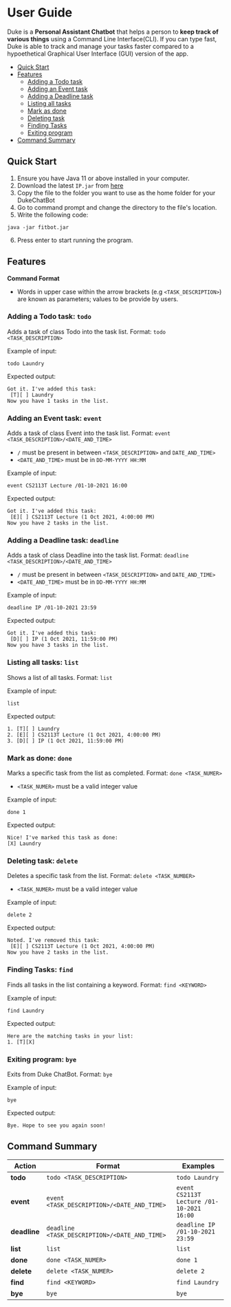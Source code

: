 # User Guide
Duke is a **Personal Assistant Chatbot** that helps a person to **keep track of various things** using a Command Line Interface(CLI). If you can type fast, Duke is able to track and manage your tasks faster compared to a hypoethetical Graphical User Interface (GUI) version of the app. 

* [Quick Start](https://xingjie99.github.io/ip/#quick-start)
* [Features](https://xingjie99.github.io/ip/#features)
  - [Adding a Todo task](https://xingjie99.github.io/ip/#adding-a-todo-task-todo)
  - [Adding an Event task](https://xingjie99.github.io/ip/#adding-an-event-task-event)
  - [Adding a Deadline task](https://xingjie99.github.io/ip/#adding-a-deadline-task-deadline)
  - [Listing all tasks](https://xingjie99.github.io/ip/#listing-all-tasks-list)
  - [Mark as done](https://xingjie99.github.io/ip/#mark-as-done-done)
  - [Deleting task](https://xingjie99.github.io/ip/#deleting-task-delete)
  - [Finding Tasks](https://xingjie99.github.io/ip/#finding-tasks-find)
  - [Exiting program](https://xingjie99.github.io/ip/#exiting-program-bye)
* [Command Summary](https://xingjie99.github.io/ip/#command-summary)

## Quick Start 
1. Ensure you have Java 11 or above installed in your computer.
2. Download the latest `IP.jar` from [here](https://github.com/xingjie99/ip/releases/tag/DukeFinal)
3. Copy the file to the folder you want to use as the home folder for your DukeChatBot
4. Go to command prompt and change the directory to the file's location.
5. Write the following code:
  ```
  java -jar fitbot.jar 
  ```
6. Press enter to start running the program.
 
  
## Features
**Command Format** 
 * Words in upper case within the arrow brackets (e.g `<TASK_DESCRIPTION>`) are known as parameters; values to be provide by users.

### Adding a Todo task: `todo`
Adds a task of class Todo into the task list.
Format: `todo <TASK_DESCRIPTION>`

Example of input:
```
todo Laundry
```
Expected output:
```
Got it. I've added this task:
 [T][ ] Laundry
Now you have 1 tasks in the list.
```

### Adding an Event task: `event`
Adds a task of class Event into the task list.
Format: `event <TASK_DESCRIPTION>/<DATE_AND_TIME>`
* `/` must be present in between `<TASK_DESCRIPTION>` and `DATE_AND_TIME>`
* `<DATE_AND_TIME>` must be in `DD-MM-YYYY HH:MM`

Example of input:
```
event CS2113T Lecture /01-10-2021 16:00
```
Expected output:
```
Got it. I've added this task:
 [E][ ] CS2113T Lecture (1 Oct 2021, 4:00:00 PM)
Now you have 2 tasks in the list.
```

### Adding a Deadline task: `deadline`
Adds a task of class Deadline into the task list.
Format: `deadline <TASK_DESCRIPTION>/<DATE_AND_TIME>`
* `/` must be present in between `<TASK_DESCRIPTION>` and `DATE_AND_TIME>`
* `<DATE_AND_TIME>` must be in `DD-MM-YYYY HH:MM`

Example of input:
```
deadline IP /01-10-2021 23:59
```
Expected output:
```
Got it. I've added this task:
 [D][ ] IP (1 Oct 2021, 11:59:00 PM)
Now you have 3 tasks in the list.
```

### Listing all tasks: `list`
Shows a list of all tasks.
Format: `list`

Example of input:
```
list
```
Expected output:
```
1. [T][ ] Laundry
2. [E][ ] CS2113T Lecture (1 Oct 2021, 4:00:00 PM)
3. [D][ ] IP (1 Oct 2021, 11:59:00 PM)
```

### Mark as done: `done`
Marks a specific task from the list as completed.
Format: `done <TASK_NUMER>`
* `<TASK_NUMER>` must be a valid integer value

Example of input:
```
done 1
```
Expected output:
```
Nice! I've marked this task as done:
[X] Laundry
```

### Deleting task: `delete`
Deletes a specific task from the list.
Format: `delete <TASK_NUMBER>`
* `<TASK_NUMER>` must be a valid integer value

Example of input:
```
delete 2
```
Expected output:
```
Noted. I've removed this task:
 [E][ ] CS2113T Lecture (1 Oct 2021, 4:00:00 PM)
Now you have 2 tasks in the list.
```

### Finding Tasks: `find`
Finds all tasks in the list containing a keyword.
Format: `find <KEYWORD>`

Example of input:
```
find Laundry
```
Expected output:
```
Here are the matching tasks in your list:
1. [T][X] 
```

### Exiting program: `bye`
Exits from Duke ChatBot.
Format: `bye`

Example of input:
```
bye
```
Expected output:
```
Bye. Hope to see you again soon!
```

## Command Summary
| **Action** | **Format** | **Examples** |
| ---------- | ---------- | ------------ |
| **todo** | `todo <TASK_DESCRIPTION>` | `todo Laundry` |
| **event** | `event <TASK_DESCRIPTION>/<DATE_AND_TIME>` | `event CS2113T Lecture /01-10-2021 16:00` |
| **deadline** | `deadline <TASK_DESCRIPTION>/<DATE_AND_TIME>` | `deadline IP /01-10-2021 23:59` |
| **list** | `list` | `list` |
| **done** | `done <TASK_NUMER>` | `done 1` |
| **delete** | `delete <TASK_NUMER>` | `delete 2` |
| **find** | `find <KEYWORD>` | `find Laundry` |
| **bye** | `bye` | `bye` |
